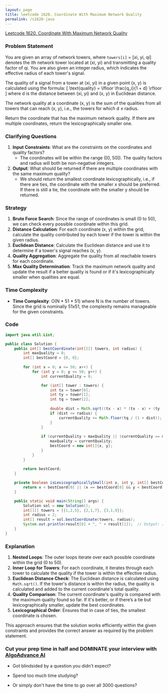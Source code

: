 ```yaml
---
layout: page
title: leetcode 1620. Coordinate With Maximum Network Quality
permalink: /s1620-java
---
```

[Leetcode 1620. Coordinate With Maximum Network Quality](https://algoadvance.github.io/algoadvance/l1620)
### Problem Statement
You are given an array of network towers, where `towers[i]` = [xi, yi, qi] denotes the ith network tower located at (xi, yi) and transmitting a quality factor of qi. You are also given an integer radius, which indicates the effective radius of each tower's signal.

The quality of a signal from a tower at (xi, yi) in a given point (x, y) is calculated using the formula: 
\[ \text{quality} = \lfloor \frac{q_i}{1 + d} \rfloor \]
where d is the distance between (xi, yi) and (x, y) in Euclidean distance.

The network quality at a coordinate (x, y) is the sum of the qualities from all towers that can reach (x, y), i.e., the towers for which d ≤ radius.

Return the coordinate that has the maximum network quality. If there are multiple coordinates, return the lexicographically smaller one.

### Clarifying Questions
1. **Input Constraints**: What are the constraints on the coordinates and quality factors?
   - The coordinates will be within the range \([0, 50]\). The quality factors and radius will both be non-negative integers.
2. **Output**: What should be returned if there are multiple coordinates with the same maximum quality?
   - We should return the smallest coordinate lexicographically, i.e., if there are ties, the coordinate with the smaller x should be preferred. If there is still a tie, the coordinate with the smaller y should be returned.

### Strategy
1. **Brute Force Search**: Since the range of coordinates is small (0 to 50), we can check every possible coordinate within this grid.
2. **Distance Calculation**: For each coordinate (x, y) within the grid, calculate the quality contributed by each tower if the tower is within the given radius.
3. **Euclidean Distance**: Calculate the Euclidean distance and use it to determine if a tower's signal reaches (x, y).
4. **Quality Aggregation**: Aggregate the quality from all reachable towers for each coordinate.
5. **Max Quality Determination**: Track the maximum network quality and update the result if a better quality is found or if it's lexicographically smaller when qualities are equal.

### Time Complexity
- **Time Complexity**: O(N * 51 * 51) where N is the number of towers. Since the grid is nominally 51x51, the complexity remains manageable for the given constraints.

### Code

```java
import java.util.List;

public class Solution {
    public int[] bestCoordinate(int[][] towers, int radius) {
        int maxQuality = 0;
        int[] bestCoord = {0, 0};
        
        for (int x = 0; x <= 50; x++) {
            for (int y = 0; y <= 50; y++) {
                int currentQuality = 0;

                for (int[] tower : towers) {
                    int tx = tower[0];
                    int ty = tower[1];
                    int tq = tower[2];
                    
                    double dist = Math.sqrt((tx - x) * (tx - x) + (ty - y) * (ty - y));
                    if (dist <= radius) {
                        currentQuality += Math.floor(tq / (1 + dist));
                    }
                }
                
                if (currentQuality > maxQuality || (currentQuality == maxQuality && isLexicographicallySmall(x, y, bestCoord))) {
                    maxQuality = currentQuality;
                    bestCoord = new int[]{x, y};
                }
            }
        }
        
        return bestCoord;
    }

    private boolean isLexicographicallySmall(int x, int y, int[] bestCoord) {
        return x < bestCoord[0] || (x == bestCoord[0] && y < bestCoord[1]);
    }

    public static void main(String[] args) {
        Solution sol = new Solution();
        int[][] towers = {{1,2,5}, {2,1,7}, {3,1,9}};
        int radius = 2;
        int[] result = sol.bestCoordinate(towers, radius);
        System.out.println(result[0] + ", " + result[1]);  // Output: [2, 1]
    }
}
```

### Explanation
1. **Nested Loops**: The outer loops iterate over each possible coordinate within the grid (0 to 50).
2. **Inner Loop for Towers**: For each coordinate, it iterates through each tower to calculate the quality if the tower is within the effective radius.
3. **Euclidean Distance Check**: The Euclidean distance is calculated using `Math.sqrt()`. If the tower's distance is within the radius, the quality is calculated and added to the current coordinate's total quality.
4. **Quality Comparison**: The current coordinate's quality is compared with the maximum quality found so far. If it's better, or if there’s a tie but lexicographically smaller, update the best coordinates.
5. **Lexicographical Order**: Ensures that in case of ties, the smallest coordinate is chosen.

This approach ensures that the solution works efficiently within the given constraints and provides the correct answer as required by the problem statement.


### Cut your prep time in half and DOMINATE your interview with [AlgoAdvance AI](https://algoAdvance.com)

- Got blindsided by a question you didn't expect?

- Spend too much time studying?

- Or simply don't have the time to go over all 3000 questions?


